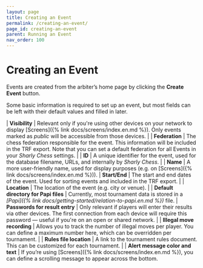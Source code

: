 ```yaml
---
layout: page
title: Creating an Event
permalink: /creating-an-event/
page_id: creating-an-event
parent: Running an Event
nav_order: 100
---
```


# Creating an Event

Events are created from the arbiter’s home page by clicking the **Create Event** button.

Some basic information is required to set up an event, but most fields can be left with their default values and filled in later.

| **Visibility** | Relevant only if you're using other devices on your network to display [Screens]({% link docs/screens/index.en.md %}). Only events marked as *public* will be accessible from those devices. |
| **Federation** | The chess federation responsible for the event. This information will be included in the TRF export.  Note that you can set a default federation for all Events in your _Sharly Chess_ settings. |
| **ID** | A unique identifier for the event, used for the database filename, URLs, and internally by _Sharly Chess_. |
| **Name** | A more user-friendly name, used for display purposes (e.g. on [Screens]({% link docs/screens/index.en.md %})).
| **Start/End** | The start and end dates of the event. Used for sorting events and included in the TRF export. |
| **Location** | The location of the event (e.g. city or venue). |
| **Default directory for Papi files** | Currently, most tournament data is stored in a _[Papi]({% link docs/getting-started/relation-to-papi.en.md %})_ file.
| **Passwords for result entry** | Only relevant if players will enter their results via other devices. The first connection from each device will require this password — useful if you're on an open or shared network. |
| **Illegal move recording** | Allows you to track the number of illegal moves per player. You can define a maximum number here, which can be overridden per tournament. |
| **Rules file location** | A link to the tournament rules document. This can be customized for each tournament. |
| **Alert message color and text** | If you’re using [Screens]({% link docs/screens/index.en.md %}), you can define a scrolling message to appear across the bottom.
